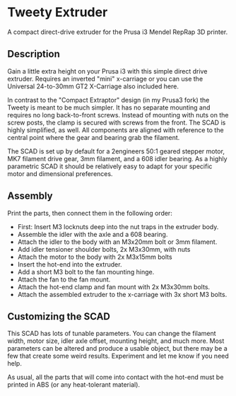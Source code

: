 Tweety Extruder
===============

A compact direct-drive extruder for the Prusa i3 Mendel RepRap 3D printer.

Description
-----------

Gain a little extra height on your Prusa i3 with this simple direct drive extruder. Requires an inverted "mini" x-carriage or you can use the Universal 24-to-30mm GT2 X-Carriage also included here.

In contrast to the "Compact Extraptor" design (in my Prusa3 fork) the Tweety is meant to be much simpler. It has no separate mounting and requires no long back-to-front screws. Instead of mounting with nuts on the screw posts, the clamp is secured with screws from the front. The SCAD is highly simplified, as well. All components are aligned with reference to the central point where the gear and bearing grab the filament.

The SCAD is set up by default for a 2engineers 50:1 geared stepper motor, MK7 filament drive gear, 3mm filament, and a 608 idler bearing. As a highly parametric SCAD it should be relatively easy to adapt for your specific motor and dimensional preferences.

Assembly
--------

Print the parts, then connect them in the following order:

* First: Insert M3 locknuts deep into the nut traps in the extruder body.
* Assemble the idler with the axle and a 608 bearing.
* Attach the idler to the body with an M3x20mm bolt or 3mm filament.
* Add idler tensioner shoulder bolts, 2x M3x30mm, with nuts
* Attach the motor to the body with 2x M3x15mm bolts
* Insert the hot-end into the extruder.
* Add a short M3 bolt to the fan mounting hinge.
* Attach the fan to the fan mount.
* Attach the hot-end clamp and fan mount with 2x M3x30mm bolts.
* Attach the assembled extruder to the x-carriage with 3x short M3 bolts.

Customizing the SCAD
--------------------

This SCAD has lots of tunable parameters. You can change the filament width, motor size, idler axle offset, mounting height, and much more. Most parameters can be altered and produce a usable object, but there may be a few that create some weird results. Experiment and let me know if you need help.

As usual, all the parts that will come into contact with the hot-end must be printed in ABS (or any heat-tolerant material).